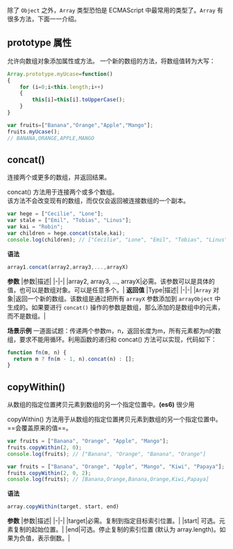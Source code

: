 除了 `Object` 之外，`Array` 类型恐怕是 ECMAScript 中最常用的类型了。`Array` 有很多方法，下面一一介绍。
## prototype 属性
允许向数组对象添加属性或方法。
一个新的数组的方法，将数组值转为大写：
```js
Array.prototype.myUcase=function()
{
    for (i=0;i<this.length;i++)
    {
        this[i]=this[i].toUpperCase();
    }
}

var fruits=["Banana","Orange","Apple","Mango"];
fruits.myUcase(); 
// BANANA,ORANGE,APPLE,MANGO
```
## concat()
连接两个或更多的数组，并返回结果。

concat() 方法用于连接两个或多个数组。   
该方法不会改变现有的数组，而仅仅会返回被连接数组的一个副本。
```js
var hege = ["Cecilie", "Lone"];
var stale = ["Emil", "Tobias", "Linus"];
var kai = "Robin";
var children = hege.concat(stale,kai); 
console.log(children); // ["Cecilie", "Lone", "Emil", "Tobias", "Linus", "Robin"]
```
**语法**
```js
array1.concat(array2,array3,...,arrayX)
```
**参数**
|参数|描述|
|-|-|
|array2, array3, ..., arrayX|必需。该参数可以是具体的值，也可以是数组对象。可以是任意多个。|
**返回值**
|Type|描述|
|-|-|
|`Array` 对象|返回一个新的数组。该数组是通过把所有 `arrayX` 参数添加到 `arrayObject` 中生成的。如果要进行 `concat()` 操作的参数是数组，那么添加的是数组中的元素，而不是数组。|

**场景示例**
一道面试题：传递两个参数m，n，返回长度为m，所有元素都为n的数组，要求不能用循环。利用函数的递归和 concat() 方法可以实现，代码如下：
```js
function fn(m, n) {
  return m ? fn(m - 1, n).concat(n) : [];
}
```

## copyWithin() 
从数组的指定位置拷贝元素到数组的另一个指定位置中。**(es6)** 很少用 

copyWithin() 方法用于从数组的指定位置拷贝元素到数组的另一个指定位置中。==会覆盖原来的值==。
```js
var fruits = ["Banana", "Orange", "Apple", "Mango"];
fruits.copyWithin(2, 0);
console.log(fruits); // ["Banana", "Orange", "Banana", "Orange"]

var fruits = ["Banana", "Orange", "Apple", "Mango", "Kiwi", "Papaya"];
fruits.copyWithin(2, 0, 2);
console.log(fruits); // [Banana,Orange,Banana,Orange,Kiwi,Papaya]
```
**语法**
```js
array.copyWithin(target, start, end)
```
**参数**
|参数|描述|
|-|-|
|target|必需。复制到指定目标索引位置。|
|start|	可选。元素复制的起始位置。|
|end|可选。停止复制的索引位置 (默认为 array.length)。如果为负值，表示倒数。|

## 